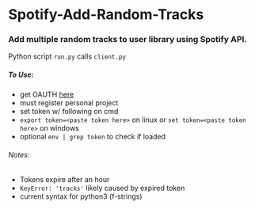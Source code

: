 # Spotify-Add-Random-Tracks

### Add multiple random tracks to user library using Spotify API.

Python script `run.py` calls `client.py`

##### To Use:
- get OAUTH [here](https://developer.spotify.com/console/put-current-user-saved-tracks/)
- must register personal project
- set token w/ following on cmd 
- `export token=<paste token here>` on linux or `set token=<paste token here>` on windows
- optional `env | grep token` to check if loaded

###### Notes:
- Tokens expire after an hour
- `KeyError: 'tracks'` likely caused by expired token
- current syntax for python3 (f-strings)


